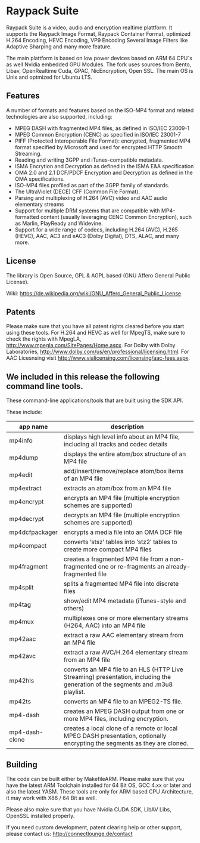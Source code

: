 Raypack Suite 
======
           
Raypack Suite is a video, audio and encryption realtime plattform. 
It supports the Raypack Image Format, Raypack Container Format, optimized H.264 Encoding, HEVC Encoding, VP9 Encoding
Several Image Filters like Adaptive Sharping and many more feature.

The main plattform is based on low power devices based on ARM 64 CPU´s as well Nvidia embedded GPU Modules.
The fork uses sources from Bento, Libav, OpenRealtime Cuda, GPAC, NicEncryption, Open SSL.
The main OS is Unix and optmized for Ubuntu LTS. 


Features
--------

A number of formats and features based on the ISO-MP4 format and related technologies are also supported, including:

 * MPEG DASH with fragmented MP4 files, as defined in ISO/IEC 23009-1
 * MPEG Common Encryption (CENC) as specified in ISO/IEC 23001-7
 * PIFF (Protected Interoperable File Format): encrypted, fragmented MP4 format specified by Microsoft and used for encrypted HTTP Smooth Streaming.
 * Reading and writing 3GPP and iTunes-compatible metadata.
 * ISMA Encrytion and Decryption as defined in the ISMA E&A specification
 * OMA 2.0 and 2.1 DCF/PDCF Encryption and Decryption as defined in the OMA specifications.
 * ISO-MP4 files profiled as part of the 3GPP family of standards.
 * The UltraViolet (DECE) CFF (Common File Format).
 * Parsing and multiplexing of H.264 (AVC) video and AAC audio elementary streams
 * Support for multiple DRM systems that are compatible with MP4-formatted content (usually leveraging CENC Common Encryption), such as Marlin, PlayReady and Widevine.
 * Support for a wide range of codecs, including H.264 (AVC), H.265 (HEVC), AAC, AC3 and eAC3 (Dolby Digital), DTS, ALAC, and many more.


License
-------

The library is Open Source, GPL & AGPL based (GNU Affero General Public License).

Wiki:
https://de.wikipedia.org/wiki/GNU_Affero_General_Public_License

Patents
-------
Please make sure that you have all patent rights cleared before you start using these tools. For H.264 and HEVC as well for MpegTS, make sure to check
the rights with MpegLA, http://www.mpegla.com/SitePages/Home.aspx. For Dolby with Dolby Laboratories, http://www.dolby.com/us/en/professional/licensing.html.
For AAC Licesnsing visit http://www.vialicensing.com/licensing/aac-fees.aspx. 

We included in this release the following command line tools.
---------------------

These command-line applications/tools that are built using the SDK API. 

These include:

|app name       | description
|---------------|------------------
|mp4info	    | displays high level info about an MP4 file, including all tracks and codec details                                                              
|mp4dump	    | displays the entire atom/box structure of an MP4 file                                                                                           
|mp4edit	    | add/insert/remove/replace atom/box items of an MP4 file                                                                                         
|mp4extract	    | extracts an atom/box from an MP4 file                                                                                                           
|mp4encrypt	    | encrypts an MP4 file (multiple encryption schemes are supported)                                                                                
|mp4decrypt	    | decrypts an MP4 file (multiple encryption schemes are supported)                                                                                
|mp4dcfpackager | encrypts a media file into an OMA DCF file                                                                                                      
|mp4compact	    | converts ‘stsz’ tables into ‘stz2′ tables to create more compact MP4 files                                                                      
|mp4fragment    | creates a fragmented MP4 file from a non-fragmented one or re-fragments an already-fragmented file                                              
|mp4split	    | splits a fragmented MP4 file into discrete files                                                                                                
|mp4tag	        | show/edit MP4 metadata (iTunes-style and others)                                                                                                
|mp4mux	        | multiplexes one or more elementary streams (H264, AAC) into an MP4 file                                                                         
|mp42aac	    | extract a raw AAC elementary stream from an MP4 file                                                                                            
|mp42avc	    | extract a raw AVC/H.264 elementary stream from an MP4 file                                                                                      
|mp42hls	    | converts an MP4 file to an HLS (HTTP Live Streaming) presentation, including the generation of the segments and .m3u8 playlist.
|mp42ts	        | converts an MP4 file to an MPEG2-TS file.
|mp4-dash	    | creates an MPEG DASH output from one or more MP4 files, including encryption.                                                                   
|mp4-dash-clone	| creates a local clone of a remote or local MPEG DASH presentation, optionally encrypting the segments as they are cloned.

Building
--------

The code can be built either by MakefileARM. Please make sure that you have the latest ARM Toolchain installed for 64 Bit OS, GCC 4.xx or later and
also the latest YASM. These tools are only for ARM based CPU Architecture, it may work with X86 / 64 Bit as well.

Please also make sure that you have Nvidia CUDA SDK, LibAV Libs, OpenSSL installed properly.


If you need custom development, patent clearing help or other support, please contact us: http://connectlounge.de/contact
